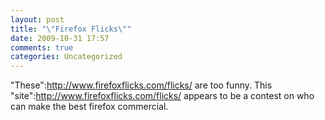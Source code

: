 ```yaml
---
layout: post
title: "\"Firefox Flicks\""
date: 2009-10-31 17:57
comments: true
categories: Uncategorized
---
```

"These":http://www.firefoxflicks.com/flicks/ are too funny. This "site":http://www.firefoxflicks.com/flicks/ appears to be a contest on who can make the best firefox commercial.
